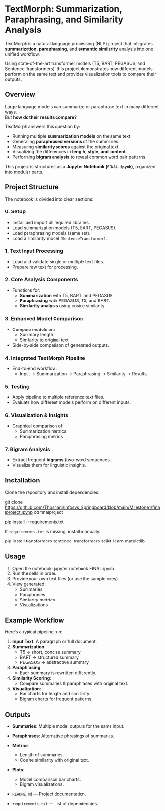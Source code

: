 # TextMorph: Summarization, Paraphrasing, and Similarity Analysis

TextMorph is a natural language processing (NLP) project that integrates **summarization**, **paraphrasing**, and **semantic similarity** analysis into one unified workflow.  

Using state-of-the-art transformer models (T5, BART, PEGASUS, and Sentence Transformers), this project demonstrates how different models perform on the same text and provides visualization tools to compare their outputs.

##  Overview
Large language models can summarize or paraphrase text in many different ways.  
But **how do their results compare?**  

TextMorph answers this question by:
- Running multiple **summarization models** on the same text.
- Generating **paraphrased versions** of the summaries.
- Measuring **similarity scores** against the original text.
- Visualizing the differences in **length, style, and content**.
- Performing **bigram analysis** to reveal common word pair patterns.

This project is structured as a **Jupyter Notebook (`FINAL.ipynb`)**, organized into modular parts.


##  Project Structure
The notebook is divided into clear sections:

### **0. Setup**
- Install and import all required libraries.
- Load summarization models (T5, BART, PEGASUS).
- Load paraphrasing models (same set).
- Load a similarity model (`SentenceTransformer`).

### **1. Text Input Processing**
- Load and validate single or multiple text files.
- Prepare raw text for processing.

### **2. Core Analysis Components**
- Functions for:
  - **Summarization** with T5, BART, and PEGASUS.
  - **Paraphrasing** with PEGASUS, T5, and BART.
  - **Similarity analysis** using cosine similarity.

### **3. Enhanced Model Comparison**
- Compare models on:
  - Summary length
  - Similarity to original text
- Side-by-side comparison of generated outputs.

### **4. Integrated TextMorph Pipeline**
- End-to-end workflow:
  - Input → Summarization → Paraphrasing → Similarity → Results.

### **5. Testing**
- Apply pipeline to multiple reference text files.
- Evaluate how different models perform on different inputs.

### **6. Visualization & Insights**
- Graphical comparison of:
  - Summarization metrics
  - Paraphrasing metrics

### **7. Bigram Analysis**
- Extract frequent **bigrams** (two-word sequences).
- Visualize them for linguistic insights.



##  Installation
Clone the repository and install dependencies:


git clone https://github.com/Thoshani/Infosys_Springboard/blob/main/Milestone1/finalproject.ipynb
cd finalproject

pip install -r requirements.txt


If `requirements.txt` is missing, install manually:

pip install transformers sentence-transformers scikit-learn matplotlib


##  Usage
1. Open the notebook:
   jupyter notebook FINAL.ipynb 
2. Run the cells in order.
3. Provide your own text files (or use the sample ones).
4. View generated:
   - Summaries
   - Paraphrases
   - Similarity metrics
   - Visualizations


## Example Workflow
Here’s a typical pipeline run:

1. **Input Text**: A paragraph or full document.
2. **Summarization**:
   - T5 → short, concise summary
   - BART → structured summary
   - PEGASUS → abstractive summary
3. **Paraphrasing**:
   - Each summary is rewritten differently.
4. **Similarity Scoring**:
   - Compare summaries & paraphrases with original text.
5. **Visualization**:
   - Bar charts for length and similarity.
   - Bigram charts for frequent patterns.



##  Outputs
- **Summaries**: Multiple model outputs for the same input.
- **Paraphrases**: Alternative phrasings of summaries.
- **Metrics**:  
  - Length of summaries.  
  - Cosine similarity with original text.  
- **Plots**:  
  - Model comparison bar charts.  
  - Bigram visualizations.

- `README.md` — Project documentation.  
- `requirements.txt` — List of dependencies.  
